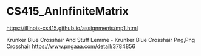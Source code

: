 # CS415_AnInfiniteMatrix
https://illinois-cs415.github.io/assignments/mp1.html

Krunker Blue Crosshair And Stuff Lemme - Krunker Blue Crosshair Png,Png Crosshair
https://www.pngaaa.com/detail/3784856

